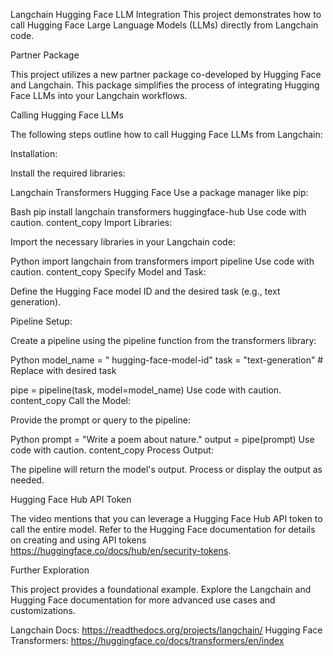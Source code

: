 Langchain Hugging Face LLM Integration
This project demonstrates how to call Hugging Face Large Language Models (LLMs) directly from Langchain code.

Partner Package

This project utilizes a new partner package co-developed by Hugging Face and Langchain. This package simplifies the process of integrating Hugging Face LLMs into your Langchain workflows.

Calling Hugging Face LLMs

The following steps outline how to call Hugging Face LLMs from Langchain:

Installation:

Install the required libraries:

Langchain
Transformers
Hugging Face
Use a package manager like pip:

Bash
pip install langchain transformers huggingface-hub
Use code with caution.
content_copy
Import Libraries:

Import the necessary libraries in your Langchain code:

Python
import langchain
from transformers import pipeline
Use code with caution.
content_copy
Specify Model and Task:

Define the Hugging Face model ID and the desired task (e.g., text generation).

Pipeline Setup:

Create a pipeline using the pipeline function from the transformers library:

Python
model_name = " hugging-face-model-id"
task = "text-generation"  # Replace with desired task

pipe = pipeline(task, model=model_name)
Use code with caution.
content_copy
Call the Model:

Provide the prompt or query to the pipeline:

Python
prompt = "Write a poem about nature."
output = pipe(prompt)
Use code with caution.
content_copy
Process Output:

The pipeline will return the model's output. Process or display the output as needed.

Hugging Face Hub API Token

The video mentions that you can leverage a Hugging Face Hub API token to call the entire model. Refer to the Hugging Face documentation for details on creating and using API tokens https://huggingface.co/docs/hub/en/security-tokens.

Further Exploration

This project provides a foundational example. Explore the Langchain and Hugging Face documentation for more advanced use cases and customizations.

Langchain Docs: https://readthedocs.org/projects/langchain/
Hugging Face Transformers: https://huggingface.co/docs/transformers/en/index